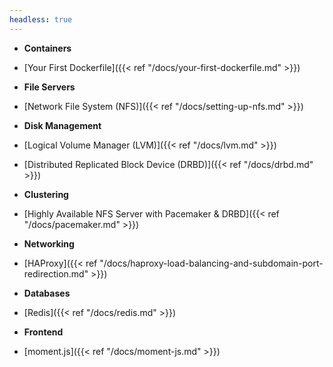 ```yaml
---
headless: true
---
```


- **Containers**
 - [Your First Dockerfile]({{< ref "/docs/your-first-dockerfile.md" >}}) 

- **File Servers**
 - [Network File System (NFS)]({{< ref "/docs/setting-up-nfs.md" >}})

- **Disk Management**
 - [Logical Volume Manager (LVM)]({{< ref "/docs/lvm.md" >}})
 - [Distributed Replicated Block Device (DRBD)]({{< ref "/docs/drbd.md" >}})

- **Clustering**
 - [Highly Available NFS Server with Pacemaker & DRBD]({{< ref "/docs/pacemaker.md" >}})

- **Networking**
 - [HAProxy]({{< ref "/docs/haproxy-load-balancing-and-subdomain-port-redirection.md" >}})

- **Databases**
 - [Redis]({{< ref "/docs/redis.md" >}})

- **Frontend**
 - [moment.js]({{< ref "/docs/moment-js.md" >}})
